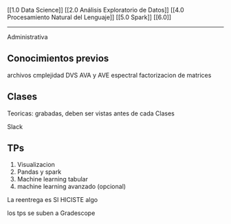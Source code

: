 [[1.0 Data Science]]
[[2.0 Análisis Exploratorio de Datos]]
[[4.0 Procesamiento Natural del Lenguaje]]
[[5.0 Spark]]
[[6.0]]

---
Administrativa
## Conocimientos previos
archivos 
cmplejidad
DVS
AVA y AVE
espectral
factorizacion de matrices


## Clases
Teoricas: grabadas, deben ser vistas antes de cada Clases

Slack

## TPs
1. Visualizacion
2. Pandas y spark
3. Machine learning tabular
4. machine learning avanzado (opcional)

La reentrega es SI HICISTE algo

los tps se suben a Gradescope
